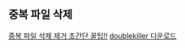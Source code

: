 ## 중복 파일 삭제
[중복 파일 삭제 제거 초간단 꿀팁!!](http://hopemarketing.tistory.com/244)
[doublekiller 다운로드](http://www.bigbangenterprises.de/en/doublekiller/download.htm)


